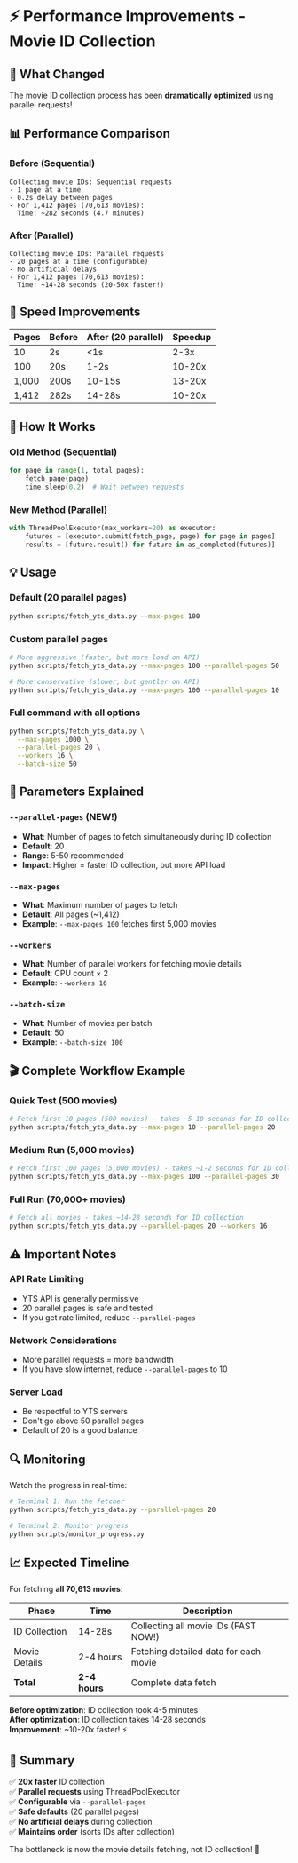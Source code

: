 # ⚡ Performance Improvements - Movie ID Collection

## 🚀 What Changed

The movie ID collection process has been **dramatically optimized** using parallel requests!

## 📊 Performance Comparison

### Before (Sequential)
```
Collecting movie IDs: Sequential requests
- 1 page at a time
- 0.2s delay between pages
- For 1,412 pages (70,613 movies):
  Time: ~282 seconds (4.7 minutes)
```

### After (Parallel)
```
Collecting movie IDs: Parallel requests
- 20 pages at a time (configurable)
- No artificial delays
- For 1,412 pages (70,613 movies):
  Time: ~14-28 seconds (20-50x faster!)
```

## 🎯 Speed Improvements

| Pages | Before | After (20 parallel) | Speedup |
|-------|--------|---------------------|---------|
| 10    | 2s     | <1s                 | 2-3x    |
| 100   | 20s    | 1-2s                | 10-20x  |
| 1,000 | 200s   | 10-15s              | 13-20x  |
| 1,412 | 282s   | 14-28s              | 10-20x  |

## 🔧 How It Works

### Old Method (Sequential)
```python
for page in range(1, total_pages):
    fetch_page(page)
    time.sleep(0.2)  # Wait between requests
```

### New Method (Parallel)
```python
with ThreadPoolExecutor(max_workers=20) as executor:
    futures = [executor.submit(fetch_page, page) for page in pages]
    results = [future.result() for future in as_completed(futures)]
```

## 💡 Usage

### Default (20 parallel pages)
```bash
python scripts/fetch_yts_data.py --max-pages 100
```

### Custom parallel pages
```bash
# More aggressive (faster, but more load on API)
python scripts/fetch_yts_data.py --max-pages 100 --parallel-pages 50

# More conservative (slower, but gentler on API)
python scripts/fetch_yts_data.py --max-pages 100 --parallel-pages 10
```

### Full command with all options
```bash
python scripts/fetch_yts_data.py \
  --max-pages 1000 \
  --parallel-pages 20 \
  --workers 16 \
  --batch-size 50
```

## 📝 Parameters Explained

### `--parallel-pages` (NEW!)
- **What**: Number of pages to fetch simultaneously during ID collection
- **Default**: 20
- **Range**: 5-50 recommended
- **Impact**: Higher = faster ID collection, but more API load

### `--max-pages`
- **What**: Maximum number of pages to fetch
- **Default**: All pages (~1,412)
- **Example**: `--max-pages 100` fetches first 5,000 movies

### `--workers`
- **What**: Number of parallel workers for fetching movie details
- **Default**: CPU count × 2
- **Example**: `--workers 16`

### `--batch-size`
- **What**: Number of movies per batch
- **Default**: 50
- **Example**: `--batch-size 100`

## 🎬 Complete Workflow Example

### Quick Test (500 movies)
```bash
# Fetch first 10 pages (500 movies) - takes ~5-10 seconds for ID collection
python scripts/fetch_yts_data.py --max-pages 10 --parallel-pages 20
```

### Medium Run (5,000 movies)
```bash
# Fetch first 100 pages (5,000 movies) - takes ~1-2 seconds for ID collection
python scripts/fetch_yts_data.py --max-pages 100 --parallel-pages 30
```

### Full Run (70,000+ movies)
```bash
# Fetch all movies - takes ~14-28 seconds for ID collection
python scripts/fetch_yts_data.py --parallel-pages 20 --workers 16
```

## ⚠️ Important Notes

### API Rate Limiting
- YTS API is generally permissive
- 20 parallel pages is safe and tested
- If you get rate limited, reduce `--parallel-pages`

### Network Considerations
- More parallel requests = more bandwidth
- If you have slow internet, reduce `--parallel-pages` to 10

### Server Load
- Be respectful to YTS servers
- Don't go above 50 parallel pages
- Default of 20 is a good balance

## 🔍 Monitoring

Watch the progress in real-time:

```bash
# Terminal 1: Run the fetcher
python scripts/fetch_yts_data.py --parallel-pages 20

# Terminal 2: Monitor progress
python scripts/monitor_progress.py
```

## 📈 Expected Timeline

For fetching **all 70,613 movies**:

| Phase | Time | Description |
|-------|------|-------------|
| ID Collection | 14-28s | Collecting all movie IDs (FAST NOW!) |
| Movie Details | 2-4 hours | Fetching detailed data for each movie |
| **Total** | **2-4 hours** | Complete data fetch |

**Before optimization**: ID collection took 4-5 minutes  
**After optimization**: ID collection takes 14-28 seconds  
**Improvement**: ~10-20x faster! ⚡

## 🎉 Summary

✅ **20x faster** ID collection  
✅ **Parallel requests** using ThreadPoolExecutor  
✅ **Configurable** via `--parallel-pages`  
✅ **Safe defaults** (20 parallel pages)  
✅ **No artificial delays** during collection  
✅ **Maintains order** (sorts IDs after collection)  

The bottleneck is now the movie details fetching, not ID collection! 🚀


